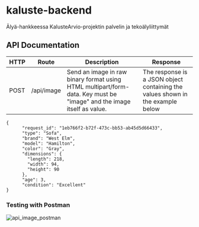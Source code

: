 # kaluste-backend
Älyä-hankkeessa KalusteArvio-projektin palvelin ja tekoälyliittymät

## API Documentation
| HTTP | Route      | Description | Response |
| ---- | ---------- | ----------- | -------- |
| POST | /api/image | Send an image in raw binary format using HTML multipart/form-data. Key must be "image" and the image itself as value. | The response is a JSON object containing the values shown in the example below 
```
{
      "request_id": "1eb766f2-b72f-473c-bb53-ab45d5d66433",
      "type": "Sofa",
      "brand": "West Elm",
      "model": "Hamilton",
      "color": "Gray",
      "dimensions": {
        "length": 218,
        "width": 94,
        "height": 90
      },
      "age": 3,
      "condition": "Excellent"
}
```

### Testing with Postman
![api_image_postman](https://github.com/user-attachments/assets/538d506f-8d67-4b6b-af5b-67b7f1b1fabf)

